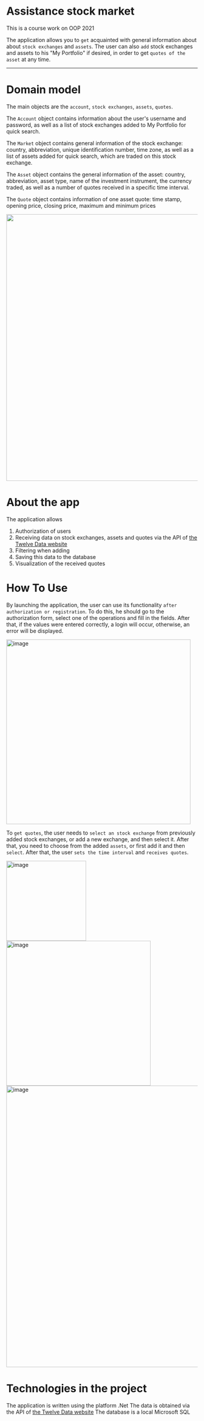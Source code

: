 # Assistance stock market

This is a course work on OOP 2021

The application allows you to `get` acquainted with general information about about `stock exchanges` and `assets`. 
The user can also `add` stock exchanges and assets to his "My Portfolio" if desired, in order to get `quotes of the asset` at any time.

***

# Domain model

The main objects are the `account`, `stock exchanges`, `assets`, `quotes`.

The `Account` object contains information about the user's username and password, as well as a list of stock exchanges added to My Portfolio for quick search.

The `Market` object contains general information of the stock exchange: country, abbreviation, unique identification number, time zone, 
as well as a list of assets added for quick search, which are traded on this stock exchange. 

The `Asset` object contains the general information of the asset: country, abbreviation, asset type, name of the investment instrument, 
the currency traded, as well as a number of quotes received in a specific time interval. 

The `Quote` object contains information of one asset quote: time stamp, opening price, closing price, maximum and minimum prices

<img width="700px" src="https://user-images.githubusercontent.com/78900834/180268119-78327083-09a8-484e-bb14-9d39c1526d37.png"> 

# About the app
The application allows
1. Authorization of users
2. Receiving data on stock exchanges, assets and quotes via the API of [the Twelve Data website](https://twelvedata.com/)
3. Filtering when adding
4. Saving this data to the database 
5. Visualization of the received quotes

# How To Use
By launching the application, the user can use its functionality `after authorization or registration`. 
To do this, he should go to the authorization form, select one of the operations and fill in the fields.
After that, if the values were entered correctly, a login will occur, otherwise, an error will be displayed.

<img width="485" alt="image" src="https://user-images.githubusercontent.com/78900834/180276083-31e558f5-4dbd-4363-b41b-5e8904743037.png">

To `get quotes`, the user needs to `select an stock exchange` from previously added stock exchanges, or add a new exchange, and then select it. 
After that, you need to choose from the added `assets`, or first add it and then `select`. After that, the user `sets the time interval` and `receives quotes`.

<img width="210" alt="image" src="https://user-images.githubusercontent.com/78900834/180276726-04a4a7cb-f792-4169-8db0-df8e66ea05f1.png">
<img width="380" alt="image" src="https://user-images.githubusercontent.com/78900834/180276800-37b50766-0658-4d71-897f-7d3f593c9aaf.png">
<img width="739" alt="image" src="https://user-images.githubusercontent.com/78900834/180276657-09d9fbc8-aada-4b20-9ca0-43631cce3aa2.png">

# Technologies in the project

The application is written using the platform .Net
The data is obtained via the API of [the Twelve Data website](https://twelvedata.com/)
The database is a local Microsoft SQL
